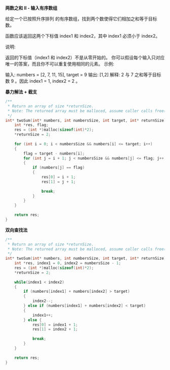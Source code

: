 **两数之和 II - 输入有序数组**

给定一个已按照升序排列 的有序数组，找到两个数使得它们相加之和等于目标数。

函数应该返回这两个下标值 index1 和 index2，其中 index1 必须小于 index2。

说明:

返回的下标值（index1 和 index2）不是从零开始的。
你可以假设每个输入只对应唯一的答案，而且你不可以重复使用相同的元素。
示例:

输入: numbers = [2, 7, 11, 15], target = 9
输出: [1,2]
解释: 2 与 7 之和等于目标数 9 。因此 index1 = 1, index2 = 2 。


**暴力解法 + 截支**
```c
/**
 * Return an array of size *returnSize.
 * Note: The returned array must be malloced, assume caller calls free().
 */
int* twoSum(int* numbers, int numbersSize, int target, int* returnSize) {
    int *res, flag;
    res = (int *)malloc(sizeof(int)*2);
    *returnSize = 2;
    
    for (int i = 0; i < numbersSize && numbers[i] <= target; i++)
    {
        flag = target - numbers[i];
        for (int j = i + 1; j < numbersSize && numbers[j] <= flag; j++)
        {
            if (numbers[j] == flag)
            {
                res[0] = i + 1;
                res[1] = j + 1;
                
                break;
            }
        }
    }
    
    return res;
}
```

**双向查找法**

```c
/**
 * Return an array of size *returnSize.
 * Note: The returned array must be malloced, assume caller calls free().
 */
int* twoSum(int* numbers, int numbersSize, int target, int* returnSize) {
    int *res, index1 = 0, index2 = numbersSize - 1;
    res = (int *)malloc(sizeof(int)*2);
    *returnSize = 2;
    
    while(index1 < index2)
    {
        if (numbers[index1] + numbers[index2] > target)
        {
            index2--;
        } else if (numbers[index1] + numbers[index2] < target)
        {
            index1++;
        } else {
            res[0] = index1 + 1;
            res[1] = index2 + 1;
            
            break;
        }
    }
    
    return res;
}
```